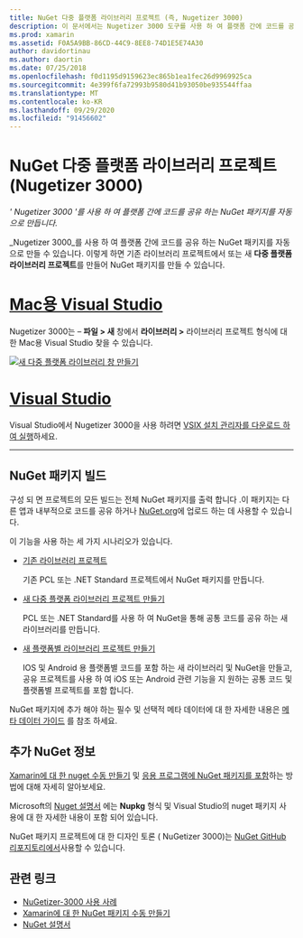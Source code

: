 ```yaml
---
title: NuGet 다중 플랫폼 라이브러리 프로젝트 (즉, Nugetizer 3000)
description: 이 문서에서는 Nugetizer 3000 도구를 사용 하 여 플랫폼 간에 코드를 공유 하는 NuGet 패키지를 자동으로 만드는 방법을 설명 합니다.
ms.prod: xamarin
ms.assetid: F0A5A9BB-86CD-44C9-8EE8-74D1E5E74A30
author: davidortinau
ms.author: daortin
ms.date: 07/25/2018
ms.openlocfilehash: f0d1195d9159623ec865b1ea1fec26d9969925ca
ms.sourcegitcommit: 4e399f6fa72993b9580d41b93050be935544ffaa
ms.translationtype: MT
ms.contentlocale: ko-KR
ms.lasthandoff: 09/29/2020
ms.locfileid: "91456602"
---
```

# <a name="nuget-multiplatform-library-projects-nugetizer-3000"></a>NuGet 다중 플랫폼 라이브러리 프로젝트 (Nugetizer 3000)

_' Nugetizer 3000 '를 사용 하 여 플랫폼 간에 코드를 공유 하는 NuGet 패키지를 자동으로 만듭니다._

_Nugetizer 3000_를 사용 하 여 플랫폼 간에 코드를 공유 하는 NuGet 패키지를 자동으로 만들 수 있습니다. 이렇게 하면 기존 라이브러리 프로젝트에서 또는 새 **다중 플랫폼 라이브러리 프로젝트**를 만들어 NuGet 패키지를 만들 수 있습니다.

# <a name="visual-studio-for-mac"></a>[Mac용 Visual Studio](#tab/macos)

Nugetizer 3000는 &ndash; **파일 > 새** 창에서 **라이브러리 >** 라이브러리 프로젝트 형식에 대 한 Mac용 Visual Studio 찾을 수 있습니다.

[![새 다중 플랫폼 라이브러리 창 만들기](images/mulitplatform-library-sml.png)](images/mulitplatform-library.png#lightbox)

# <a name="visual-studio"></a>[Visual Studio](#tab/windows)

Visual Studio에서 Nugetizer 3000을 사용 하려면 [VSIX 설치 관리자를 다운로드 하 여 실행](https://bit.ly/nugetizer-2017)하세요.

-----

## <a name="building-nuget-packages"></a>NuGet 패키지 빌드

구성 되 면 프로젝트의 모든 빌드는 전체 NuGet 패키지를 출력 합니다 .이 패키지는 다른 앱과 내부적으로 코드를 공유 하거나 [NuGet.org](https://www.nuget.org)에 업로드 하는 데 사용할 수 있습니다.

이 기능을 사용 하는 세 가지 시나리오가 있습니다.

- [기존 라이브러리 프로젝트](existing-library.md)

  기존 PCL 또는 .NET Standard 프로젝트에서 NuGet 패키지를 만듭니다.

- [새 다중 플랫폼 라이브러리 프로젝트 만들기](single-codebase.md)

  PCL 또는 .NET Standard를 사용 하 여 NuGet을 통해 공통 코드를 공유 하는 새 라이브러리를 만듭니다.

- [새 플랫폼별 라이브러리 프로젝트 만들기](platform-specific.md)

  IOS 및 Android 용 플랫폼별 코드를 포함 하는 새 라이브러리 및 NuGet을 만들고, 공유 프로젝트를 사용 하 여 iOS 또는 Android 관련 기능을 지 원하는 공통 코드 및 플랫폼별 프로젝트를 포함 합니다.

NuGet 패키지에 추가 해야 하는 필수 및 선택적 메타 데이터에 대 한 자세한 내용은 [메타 데이터 가이드](metadata.md) 를 참조 하세요.

## <a name="further-nuget-information"></a>추가 NuGet 정보

[Xamarin에 대 한 nuget 수동 만들기](~/cross-platform/app-fundamentals/nuget-manual.md) 및 [응용 프로그램에 NuGet 패키지를 포함](/visualstudio/mac/nuget-walkthrough)하는 방법에 대해 자세히 알아보세요.

Microsoft의 [Nuget 설명서](/nuget/) 에는 **Nupkg** 형식 및 Visual Studio의 nuget 패키지 사용에 대 한 자세한 내용이 포함 되어 있습니다.

NuGet 패키지 프로젝트에 대 한 디자인 토론 ( NuGetizer 3000)는 [NuGet GitHub 리포지토리에서](https://github.com/NuGet/Home/wiki/NuGetizer-3000)사용할 수 있습니다.

## <a name="related-links"></a>관련 링크

- [NuGetizer-3000 사용 사례](https://github.com/NuGet/Home/wiki/NuGetizer-Core-Scenarios)
- [Xamarin에 대 한 NuGet 패키지 수동 만들기](~/cross-platform/app-fundamentals/nuget-manual.md)
- [NuGet 설명서](/nuget/)